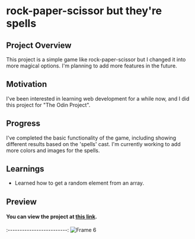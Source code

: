 # rock-paper-scissor but they're spells

## Project Overview

This project is a simple game like rock-paper-scissor but I changed it into more magical options. I'm planning to add more features in the future.

## Motivation

I've been interested in learning web development for a while now, and I did this project for "The Odin Project".

## Progress

I've completed the basic functionality of the game, including showing different results based on the 'spells' cast. I'm currently working to add more colors and images for the spells.

## Learnings

- Learned how to get a random element from an array. 

## Preview
#### You can view the project at [this link](https://bchowy.github.io/rock-paper-scissor/).
:-------------------------:
![Frame 6](https://github.com/BChowy/rock-paper-scissor/assets/75831792/ac10501c-3e2f-4a65-99ca-e55ec1604283) 
